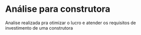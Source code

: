 # Análise para construtora 
 Analise realizada pra otimizar o lucro e atender os requisitos de investimento de uma construtora
